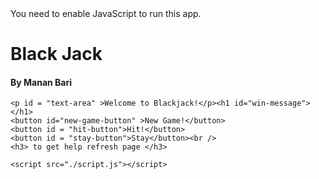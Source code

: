 <!DOCTYPE html>
<html lang="en">
<head>
  <meta charset="UTF-8">
  <meta name="viewport" content="width=device-width, initial-scale=1.0">
  <title>Black Jack App</title>
</head>
<body>
    <noscript>You need to enable JavaScript to run this app.</noscript>
    <h1 id = "title" >Black Jack</h1>
    <h4>By Manan Bari</h4>
    
    <p id = "text-area" >Welcome to Blackjack!</p><h1 id="win-message"></h1>
    <button id="new-game-button" >New Game!</button>
    <button id = "hit-button">Hit!</button>
    <button id = "stay-button">Stay</button><br />
    <h3> to get help refresh page </h3>
    
    <script src="./script.js"></script>
  </body>
</html>